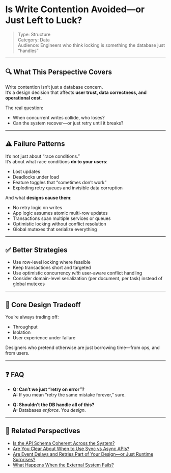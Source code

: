 # Is Write Contention Avoided—or Just Left to Luck?

> Type: Structure  
> Category: Data  
> Audience: Engineers who think locking is something the database just “handles”

---

## 🔍 What This Perspective Covers

Write contention isn’t just a database concern.  
It’s a design decision that affects **user trust, data correctness, and operational cost**.

The real question:

- When concurrent writes collide, who loses?
- Can the system recover—or just retry until it breaks?

---

## ⚠️ Failure Patterns

It’s not just about “race conditions.”  
It’s about what race conditions **do to your users**:

- Lost updates  
- Deadlocks under load  
- Feature toggles that “sometimes don’t work”  
- Exploding retry queues and invisible data corruption

And what **designs cause them**:

- No retry logic on writes  
- App logic assumes atomic multi-row updates  
- Transactions span multiple services or queues  
- Optimistic locking without conflict resolution  
- Global mutexes that serialize everything

---

## ✅ Better Strategies

- Use row-level locking where feasible  
- Keep transactions short and targeted  
- Use optimistic concurrency *with* user-aware conflict handling  
- Consider domain-level serialization (per document, per task) instead of global mutexes

---

## 🧠 Core Design Tradeoff

You’re always trading off:

- Throughput  
- Isolation  
- User experience under failure

Designers who pretend otherwise are just borrowing time—from ops, and from users.

---

## ❓ FAQ

- **Q: Can’t we just “retry on error”?**  
  **A:** If you mean “retry the same mistake forever,” sure.

- **Q: Shouldn’t the DB handle all of this?**  
  **A:** Databases *enforce*. You *design*.

---

## 🔗 Related Perspectives

- [Is the API Schema Coherent Across the System?](../api/api-schema-coherence.md)
- [Are You Clear About When to Use Sync vs Async APIs?](../api/sync-vs-async-boundaries.md)
- [Are Event Delays and Retries Part of Your Design—or Just Runtime Surprises?](../async/event-retry-delay.md)
- [What Happens When the External System Fails?](../async/external-failure-impact.md)
